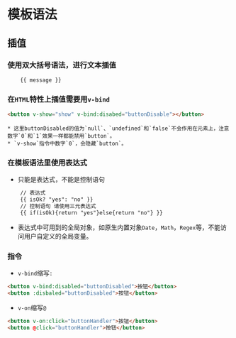 # 模板语法
## 插值
### 使用双大括号语法，进行文本插值
```
	{{ message }}
```
### 在`HTML`特性上插值需要用`v-bind`
```html
<button v-show="show" v-bind:disabed="buttonDisable"></button>
```
	* 这里buttonDisabled的值为`null`、`undefined`和`false`不会作用在元素上，注意数字`0`和`1`效果一样都能禁用`button`。        
	* `v-show`指令中数字`0`，会隐藏`button`。
### 在模板语法里使用表达式
* 只能是表达式，不能是控制语句
```html
	// 表达式
	{{ isOk? "yes": "no" }}
	// 控制语句 请使用三元表达式
	{{ if(isOk){return "yes"}else{return "no"} }}
```
* 表达式中可用到的全局对象，如原生内置对象`Date`，`Math`，`Regex`等，不能访问用户自定义的全局变量。
### 指令
* `v-bind`缩写`:`
```html
<button v-bind:disabled="buttonDisabled">按钮</button>
<button :disbaled="buttonDisabled">按钮</button>
```
*  `v-on`缩写`@`
```html
<button v-on:click="buttonHandler">按钮</button>
<button @click="buttonHandler">按钮</button>
```



